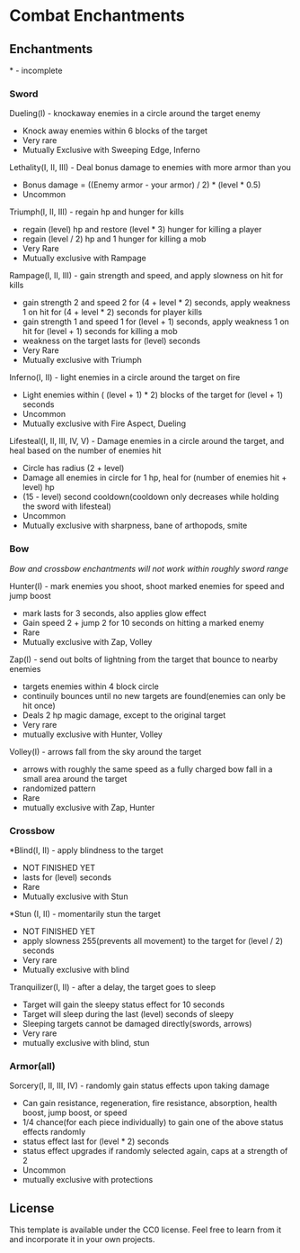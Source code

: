 # Combat Enchantments

## Enchantments
\* - incomplete
### Sword
Dueling(I) - knockaway enemies in a circle around the target enemy
  - Knock away enemies within 6 blocks of the target 
  - Very rare
  - Mutually Exclusive with Sweeping Edge, Inferno

Lethality(I, II, III) - Deal bonus damage to enemies with more armor than you
  - Bonus damage = ((Enemy armor - your armor) / 2) * (level * 0.5)
  - Uncommon
  
Triumph(I, II, III) - regain hp and hunger for kills
  - regain (level) hp and restore (level * 3) hunger for killing a player
  - regain (level / 2) hp and 1 hunger for killing a mob
  - Very Rare
  - Mutually exclusive with Rampage
  
Rampage(I, II, III) - gain strength and speed, and apply slowness on hit for kills
  - gain strength 2 and speed 2 for (4 + level * 2) seconds, apply weakness 1 on hit for (4 + level * 2) seconds for player kills
  - gain strength 1 and speed 1 for (level + 1) seconds, apply weakness 1  on hit for (level + 1) seconds for killing a mob
  - weakness on the target lasts for (level) seconds 
  - Very Rare
  - Mutually exclusive with Triumph
 
Inferno(I, II) - light enemies in a circle around the target on fire
  - Light enemies within ( (level + 1) * 2) blocks of the target for (level + 1) seconds
  - Uncommon
  - Mutually exclusive with Fire Aspect, Dueling

Lifesteal(I, II, III, IV, V) - Damage enemies in a circle around the target, and heal based on the number of enemies hit
  - Circle has radius (2 + level)
  - Damage all enemies in circle for 1 hp, heal for (number of enemies hit + level) hp
  - (15 - level) second cooldown(cooldown only decreases while holding the sword with lifesteal)
  - Uncommon
  - Mutually exclusive with sharpness, bane of arthopods, smite

### Bow
*Bow and crossbow enchantments will not work within roughly sword range*

Hunter(I) - mark enemies you shoot, shoot marked enemies for speed and jump boost
  - mark lasts for 3 seconds, also applies glow effect
  - Gain speed 2 + jump 2 for 10 seconds on hitting a marked enemy
  - Rare
  - Mutually exclusive with Zap, Volley

Zap(I) - send out bolts of lightning from the target that bounce to nearby enemies
  - targets enemies within 4 block circle
  - continuily bounces until no new targets are found(enemies can only be hit once)
  - Deals 2 hp magic damage, except to the original target
  - Very rare
  - mutually exclusive with Hunter, Volley

Volley(I) - arrows fall from the sky around the target
  - arrows with roughly the same speed as a fully charged bow fall in a small area around the target
  - randomized pattern
  - Rare
  - mutually exclusive with Zap, Hunter

### Crossbow
\*Blind(I, II) - apply blindness to the target
  - NOT FINISHED YET
  - lasts for (level) seconds
  - Rare
  - Mutually exclusive with Stun

\*Stun (I, II) - momentarily stun the target
  - NOT FINISHED YET
  - apply slowness 255(prevents all movement) to the target for (level / 2) seconds
  - Very rare
  - Mutually exclusive with blind

Tranquilizer(I, II) - after a delay, the target goes to sleep
  - Target will gain the sleepy status effect for 10 seconds
  - Target will sleep during the last (level) seconds of sleepy
  - Sleeping targets cannot be damaged directly(swords, arrows)
  - Very rare
  - mutually exclusive with blind, stun

### Armor(all)
Sorcery(I, II, III, IV) - randomly gain status effects upon taking damage
  - Can gain resistance, regeneration, fire resistance, absorption, health boost, jump boost, or speed
  - 1/4 chance(for each piece individually) to gain one of the above status effects randomly
  - status effect last for (level * 2) seconds
  - status effect upgrades if randomly selected again, caps at a strength of 2
  - Uncommon
  - mutually exclusive with protections
  
## License

This template is available under the CC0 license. Feel free to learn from it and incorporate it in your own projects.
